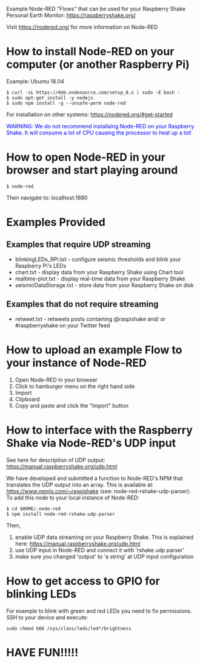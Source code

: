 Example Node-RED "Flows" that can be used for your Raspberry Shake Personal Earth Monitor: https://raspberryshake.org/

Visit https://nodered.org/ for more information on Node-RED


# How to install Node-RED on your computer (or another Raspberry Pi)

Example: Ubuntu 18.04

	$ curl -sL https://deb.nodesource.com/setup_8.x | sudo -E bash -
	$ sudo apt-get install -y nodejs
	$ sudo npm install -g --unsafe-perm node-red

For installation on other systems: https://nodered.org/#get-started

<span style="color:blue">WARNING: We do not recommend installaing Node-RED on your Raspberry Shake. It will consume a lot of CPU causing the processor to heat up a lot!</span>


# How to open Node-RED in your browser and start playing around

	$ node-red

Then navigate to: localhost:1880

# Examples Provided
## Examples that require UDP streaming
- blinkingLEDs_RPi.txt - configure seismic thresholds and blink your Raspberry Pi's LEDs
- chart.txt - display data from your Raspberry Shake using Chart tool
- realtime-plot.txt - display real-time data from your Raspberry Shake
- seismicDataStorage.txt - store data from your Raspberry Shake on disk

## Examples that do not require streaming
- retweet.txt - retweets posts containing @raspishake and/ or #raspberryshake on your Twitter feed

# How to upload an example Flow to your instance of Node-RED

1. Open Node-RED in your browser
2. Click to hamburger menu on the right hand side
3. Import
4. Clipboard
5. Copy and paste and click the "Import" button



# How to interface with the Raspberry Shake via Node-RED's UDP input

See here for description of UDP output: https://manual.raspberryshake.org/udp.html

We have developed and submitted a function to Node-RED's NPM that translates the UDP output into an array. This is available at: https://www.npmjs.com/~raspishake (see: node-red-rshake-udp-parser). To add this node to your local instance of Node-RED:

```
$ cd $HOME/.node-red
$ npm install node-red-rshake-udp-parser
```

Then, 

1. enable UDP data streaming on your Raspberry Shake. This is explained here: https://manual.raspberryshake.org/udp.html
2. use UDP input in Node-RED and connect it with 'rshake udp parser'
3. make sure you changed 'output' to 'a string' at UDP input configuration


# How to get access to GPIO for blinking LEDs
For example to blink with green and red LEDs you need to fix permissions.
SSH to your device and execute:
```
sudo chmod 666 /sys/class/leds/led*/brightness
```

# HAVE FUN!!!!!







